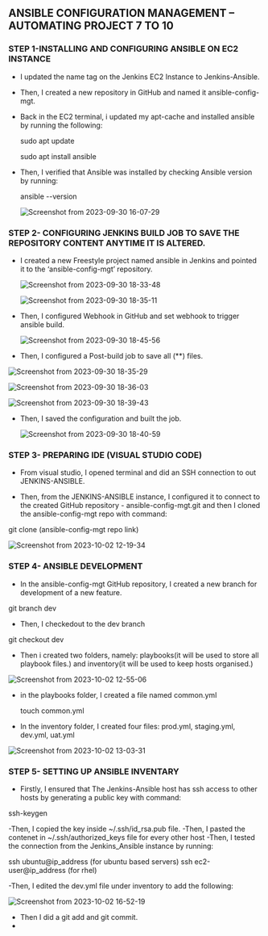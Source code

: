 ## ANSIBLE CONFIGURATION MANAGEMENT – AUTOMATING PROJECT 7 TO 10

### STEP 1-INSTALLING AND CONFIGURING ANSIBLE ON EC2 INSTANCE

- I updated the name tag on the Jenkins EC2 Instance to Jenkins-Ansible.
- Then, I created a new repository in GitHub and named it ansible-config-mgt.
- Back in the EC2 terminal, i updated my apt-cache and installed ansible by running the following:
  
  sudo apt update

  sudo apt install ansible
- Then, I verified that Ansible was installed by checking Ansible version by running:

   ansible --version
  
  ![Screenshot from 2023-09-30 16-07-29](https://github.com/AbooHamzah/darey.io-pbl/assets/108676700/4cac8f7d-f34d-40b9-8807-87efcedb7785)

### STEP 2- CONFIGURING JENKINS BUILD JOB TO SAVE THE REPOSITORY CONTENT ANYTIME IT IS ALTERED.

- I created a new Freestyle project named ansible in Jenkins and pointed it to the ‘ansible-config-mgt’ repository.

  ![Screenshot from 2023-09-30 18-33-48](https://github.com/AbooHamzah/darey.io-pbl/assets/108676700/89ce9c40-a99f-4b41-96cf-04acc860c214)

  ![Screenshot from 2023-09-30 18-35-11](https://github.com/AbooHamzah/darey.io-pbl/assets/108676700/40a557d7-b280-4137-8c6e-111600414d01)

- Then, I configured Webhook in GitHub and set webhook to trigger ansible build.

  ![Screenshot from 2023-09-30 18-45-56](https://github.com/AbooHamzah/darey.io-pbl/assets/108676700/e3041482-724f-4993-8f47-48706b392dbb)

- Then, I configured a Post-build job to save all (**) files.

![Screenshot from 2023-09-30 18-35-29](https://github.com/AbooHamzah/darey.io-pbl/assets/108676700/e8788f63-64c2-4161-b909-4f56d75826cf)

![Screenshot from 2023-09-30 18-36-03](https://github.com/AbooHamzah/darey.io-pbl/assets/108676700/3a5b6b0a-9560-4261-b749-a104de8e0407)

![Screenshot from 2023-09-30 18-39-43](https://github.com/AbooHamzah/darey.io-pbl/assets/108676700/d9278a6e-7593-4a30-969f-fee84d6571eb)

- Then, I saved the configuration and built the job.

  ![Screenshot from 2023-09-30 18-40-59](https://github.com/AbooHamzah/darey.io-pbl/assets/108676700/ad3a5126-7a22-46ca-b1a5-75e7b4992477)

### STEP 3- PREPARING IDE (VISUAL STUDIO CODE)

- From visual studio, I opened terminal and did an SSH connection to out JENKINS-ANSIBLE.

- Then, from the JENKINS-ANSIBLE instance, I configured it to connect to the created GitHub repository - ansible-config-mgt.git and then I cloned the ansible-config-mgt repo with command:
  
git clone (ansible-config-mgt repo link)

![Screenshot from 2023-10-02 12-19-34](https://github.com/AbooHamzah/darey.io-pbl/assets/108676700/32d78ae5-3764-4d55-844b-36796299d332)

### STEP 4- ANSIBLE DEVELOPMENT

- In the ansible-config-mgt GitHub repository, I created a new branch for development of a new feature.

git branch dev

- Then, I checkedout to the dev branch

git checkout dev

- Then i created two folders, namely:  playbooks(it will be used to store all playbook files.) and inventory(it will be used to keep hosts organised.)

![Screenshot from 2023-10-02 12-55-06](https://github.com/AbooHamzah/darey.io-pbl/assets/108676700/54c26285-f19e-4a18-8632-235b95a16cb0)

- in the playbooks folder, I created a file named common.yml

  touch common.yml

- In the inventory folder, I created four files: prod.yml, staging.yml, dev.yml, uat.yml

![Screenshot from 2023-10-02 13-03-31](https://github.com/AbooHamzah/darey.io-pbl/assets/108676700/1e29cb11-bfc0-4877-ba63-c5adc48c02ac)

### STEP 5- SETTING UP ANSIBLE INVENTARY

- Firstly, I ensured that The Jenkins-Ansible host has ssh access to other hosts by generating a public key with command:

ssh-keygen

-Then, I copied the key inside ~/.ssh/id_rsa.pub file.
-Then, I pasted the contenet in ~/.ssh/authorized_keys file for every other host
-Then, I tested the connection from the Jenkins_Ansible instance by running:

ssh ubuntu@ip_address (for ubuntu based servers)
ssh ec2-user@ip_address (for rhel)

-Then, I edited the dev.yml file under inventory to add the following:

![Screenshot from 2023-10-02 16-52-19](https://github.com/AbooHamzah/darey.io-pbl/assets/108676700/912b1529-f370-464c-ada3-4d27a8090cec)

- Then I did a git add and git commit.
- 

